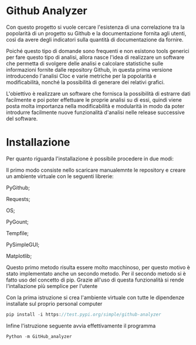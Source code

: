 # Github Analyzer

Con questo progetto si vuole cercare l'esistenza di una correlazione tra la popolarità di un progetto su Github e la
documentazione fornita agli utenti, così da avere degli indicatori sulla quantità di documentazione da fornire.

Poiché questo tipo di domande sono frequenti e non esistono tools generici per fare questo tipo di analisi, allora nasce
l'idea di realizzare un software che permetta di svolgere delle analisi e calcolare statistiche sulle informazioni
fornite dalle repository Github, in questa prima versione introducendo l'analisi Cloc e varie metriche per la popolarità
e modificabilità, nonché la possibilità di generare dei relativi grafici.

L'obiettivo è realizzare un software che fornisca la possibilità di estrarre dati facilmente e poi poter effettuare le
proprie analisi su di essi, quindi viene posta molta importanza nella modificabilità e modularità in modo da poter
introdurre facilmente nuove funzionalità d'analisi nelle release successive del software.

# Installazione

Per quanto riguarda l'installazione è possibile procedere in due modi:

Il primo modo consiste nello scaricare manualemnte le repository e creare un ambiente virtuale con le seguenti librerie:

PyGithub;

Requests;

OS;

PyGount;

Tempfile;

PySimpleGUI;

Matplotlib;

Questo primo metodo risulta essere molto macchinoso, per questo motivo è stato implementato anche un secondo metodo. Per
il secondo metodo si è fatto uso del concetto di pip. Grazie all'uso di questa funzionalità si rende l'intallazione più
semplice per l'utente

Con la prima istruzione si crea l'ambiente virtuale con tutte le dipendenze installate sul proprio personal computer

```js
pip install -i https://test.pypi.org/simple/github-analyzer
```

Infine l'istruzione seguente avvia effettivamente il programma

```js
Python -m GitHub_analyzer
